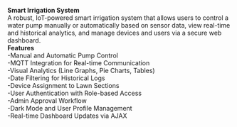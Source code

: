**Smart Irrigation System**  
A robust, IoT-powered smart irrigation system that allows users to control a water pump manually or automatically based on sensor data, view real-time and historical analytics, and manage devices and users via a secure web dashboard.  
**Features**  
-Manual and Automatic Pump Control  
-MQTT Integration for Real-time Communication  
-Visual Analytics (Line Graphs, Pie Charts, Tables)  
-Date Filtering for Historical Logs  
-Device Assignment to Lawn Sections  
-User Authentication with Role-based Access  
-Admin Approval Workflow  
-Dark Mode and User Profile Management  
-Real-time Dashboard Updates via AJAX









